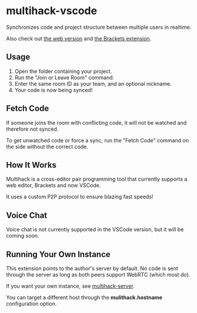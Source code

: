 # multihack-vscode

Synchronizes code and project structure between multiple users in realtime.

Also check out [the web version](https://github.com/RationalCoding/multihack-web) and [the Brackets extension](https://github.com/RationalCoding/multihack-brackets).

## Usage 
1. Open the folder containing your project.
2. Run the "Join or Leave Room" command.
3. Enter the same room ID as your team, and an optional nickname. 
4. Your code is now being synced!  

## Fetch Code

If someone joins the room with conflicting code, it will not be watched and therefore not synced.  

To get unwatched code or force a sync, run the "Fetch Code" command on the side without the correct code.

## How It Works

Multihack is a cross-editor pair programming tool that currently supports a web editor, Brackets and now VSCode.

It uses a custom P2P protocol to ensure blazing fast speeds!

## Voice Chat

Voice chat is not currently supported in the VSCode version, but it will be coming soon.

## Running Your Own Instance

This extension points to the author's server by default. No code is sent through the server as long as both peers support WebRTC (which most do). 

If you want your own instance, see [multihack-server](https://github.com/RationalCoding/multihack-server).

You can target a different host through the **mulithack.hostname** configuration option.
